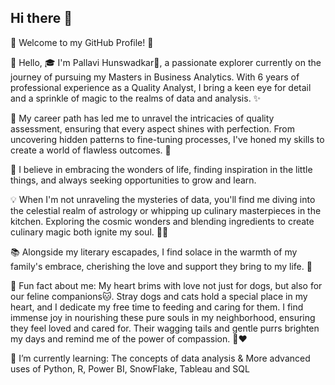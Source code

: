 ## Hi there 👋

🌟 Welcome to my GitHub Profile! 🌟

👋 Hello, 🎓 I'm Pallavi Hunswadkar🌸, a passionate explorer currently on the journey of pursuing my Masters in Business Analytics. With 6 years of professional experience as a Quality Analyst, I bring a keen eye for detail and a sprinkle of magic to the realms of data and analysis. ✨

💼 My career path has led me to unravel the intricacies of quality assessment, ensuring that every aspect shines with perfection. From uncovering hidden patterns to fine-tuning processes, I've honed my skills to create a world of flawless outcomes. 🌟

🍁 I believe in embracing the wonders of life, finding inspiration in the little things, and always seeking opportunities to grow and learn.

💡 When I'm not unraveling the mysteries of data, you'll find me diving into the celestial realm of astrology or whipping up culinary masterpieces in the kitchen. Exploring the cosmic wonders and blending ingredients to create culinary magic both ignite my soul. 🌌🍳

📚 Alongside my literary escapades, I find solace in the warmth of my family's embrace, cherishing the love and support they bring to my life. 💖

🐶 Fun fact about me: My heart brims with love not just for dogs, but also for our feline companions🐱. Stray dogs and cats hold a special place in my heart, and I dedicate my free time to feeding and caring for them. I find immense joy in nourishing these pure souls in my neighborhood, ensuring they feel loved and cared for. Their wagging tails and gentle purrs brighten my days and remind me of the power of compassion. 🐾❤️

🌱 I’m currently learning:
The concepts of data analysis & More advanced uses of Python, R, Power BI, SnowFlake, Tableau and SQL
